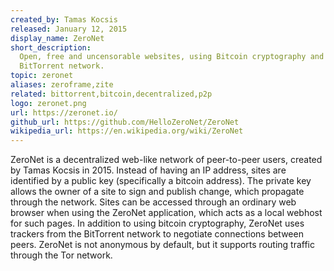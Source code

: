 ```yaml
---
created_by: Tamas Kocsis
released: January 12, 2015
display_name: ZeroNet
short_description:
  Open, free and uncensorable websites, using Bitcoin cryptography and
  BitTorrent network.
topic: zeronet
aliases: zeroframe,zite
related: bittorrent,bitcoin,decentralized,p2p
logo: zeronet.png
url: https://zeronet.io/
github_url: https://github.com/HelloZeroNet/ZeroNet
wikipedia_url: https://en.wikipedia.org/wiki/ZeroNet
---
```


ZeroNet is a decentralized web-like network of peer-to-peer users, created by
Tamas Kocsis in 2015. Instead of having an IP address, sites are identified by a
public key (specifically a bitcoin address). The private key allows the owner of
a site to sign and publish change, which propagate through the network. Sites
can be accessed through an ordinary web browser when using the ZeroNet
application, which acts as a local webhost for such pages. In addition to using
bitcoin cryptography, ZeroNet uses trackers from the BitTorrent network to
negotiate connections between peers. ZeroNet is not anonymous by default, but it
supports routing traffic through the Tor network.
